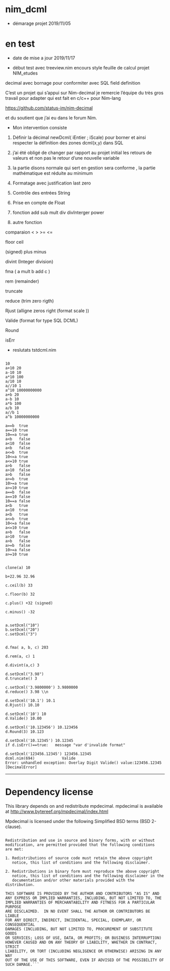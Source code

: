 # nim_dcml

- démarage projet 2019/11/05
# en test 

- date de mise a jour 2019/11/17 

- début test avec  treeview.nim   encours   style feuille de calcul projet NIM_etudes



decimal avec bornage pour conformiter avec SQL field definition

C’est un projet qui s’appui sur Nim-decimal
je remercie l’équipe du très gros travail pour adapter qui est fait en c/c++ pour Nim-lang

https://github.com/status-im/nim-decimal

et du soutient que j’ai eu dans le forum Nim.

- Mon intervention consiste 

1. Définir la décimal newDcml( iEntier ; iScale) pour borner et ainsi respecter la définition des zones dcml(x,y) dans SQL 

2. j’ai été obligé de changer par rapport au projet initial les retours de valeurs et non pas le retour d’une nouvelle variable

3. la partie disons normale qui sert en gestion sera conforme , la partie mathématique est réduite au minimum

4. Formatage avec justification last zero

5. Contrôle des entrées String

6. Prise en compte de Float

7. fonction
  add  sub  mult  div  divInterger  power
8. autre fonction

  comparaion < > >= <= 

  floor ceil  
  
  (signed) plus minus
  
  divint (Integer division)
  
  fma ( a mult b  add c )
  
  rem (remainder)
  
  truncate
  
  reduce  (trim zero rigth)

  Rjust  (alligne zeros right (format scale ))
  
  Valide (format for type SQL DCML)
  
  Round
  
  isErr



- reslutats tstdcml.nim

 ```..TEST.. 
 
10
a+10 20
a-10 10
a*10 100
a/10 10
a//10 1
a^10 10000000000
a+b 20
a-b 10
a*b 100
a/b 10
a//b 1
a^b 10000000000

 a==b  true
 a==10 true
 10==a true
 a<b   false
 a<10  false
 a<b   false
 a<=b  true
 10<=a true
 a<=10 true
 a>b   false
 a>10  false
 a>b   false
 a>=b  true
 10>=a true
 a>=10 true
 a==b  false
 a==10 false
 10==a false
 a<b   true
 a<10  true
 a<b   true
 a<=b  true
 10<=a false
 a<=10 true
 a>b   false
 a>10  true
 a>b   false
 a>=b  false
 10>=a false
 a>=10 true


 clone(a) 10

 b+22.96 32.96

 c.ceil(b) 33

 c.floor(b) 32

 c.plus() +32 (signed)

 c.minus() -32


 a.setDcml("10")
 b.setDcml("20")
 c.setDcml("3")
 
 
 d.fma( a, b, c) 203

 d.rem(a, c) 1

 d.divint(a,c) 3

 d.setDcml("3.98")
 d.truncate() 3

 c.setDcml('3.9800000') 3.9800000
 d.reduce() 3.98 \\n

 d.setDcml('10.1') 10.1
 d.Rjust() 10.10

d.setDcml('10') 10
d.Valide() 10.00

 d.setDcml('10.123456') 10.123456
 d.Round(3) 10.123

d.setDcml('10.12345') 10.12345
if d.isErr()==true:   message "var d'invalide format" 

d.setDcml('123456.12345') 123456.12345
dcml.nim(694)            Valide
Error: unhandled exception: Overlay Digit Valide() value:123456.12345  [DecimalError]

```
  
  
 ________________________________________________________________________________________________________________________
 
 
 
# Dependency license

This library depends on and redistribute mpdecimal. mpdecimal is available at http://www.bytereef.org/mpdecimal/index.html

Mpdecimal is licensed under the following Simplified BSD terms (BSD 2-clause).

```Copyright (c) 2008-2016 Stefan Krah. All rights reserved.

Redistribution and use in source and binary forms, with or without
modification, are permitted provided that the following conditions
are met:

1. Redistributions of source code must retain the above copyright
   notice, this list of conditions and the following disclaimer.

2. Redistributions in binary form must reproduce the above copyright
   notice, this list of conditions and the following disclaimer in the
   documentation and/or other materials provided with the distribution.

THIS SOFTWARE IS PROVIDED BY THE AUTHOR AND CONTRIBUTORS "AS IS" AND
ANY EXPRESS OR IMPLIED WARRANTIES, INCLUDING, BUT NOT LIMITED TO, THE
IMPLIED WARRANTIES OF MERCHANTABILITY AND FITNESS FOR A PARTICULAR PURPOSE
ARE DISCLAIMED.  IN NO EVENT SHALL THE AUTHOR OR CONTRIBUTORS BE LIABLE
FOR ANY DIRECT, INDIRECT, INCIDENTAL, SPECIAL, EXEMPLARY, OR CONSEQUENTIAL
DAMAGES (INCLUDING, BUT NOT LIMITED TO, PROCUREMENT OF SUBSTITUTE GOODS
OR SERVICES; LOSS OF USE, DATA, OR PROFITS; OR BUSINESS INTERRUPTION)
HOWEVER CAUSED AND ON ANY THEORY OF LIABILITY, WHETHER IN CONTRACT, STRICT
LIABILITY, OR TORT (INCLUDING NEGLIGENCE OR OTHERWISE) ARISING IN ANY WAY
OUT OF THE USE OF THIS SOFTWARE, EVEN IF ADVISED OF THE POSSIBILITY OF
SUCH DAMAGE.```
